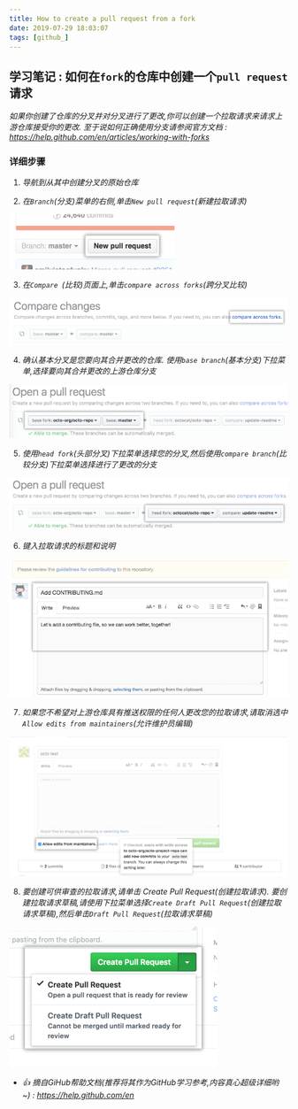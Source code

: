 ```yaml
---
title: How to create a pull request from a fork
date: 2019-07-29 18:03:07
tags: [github_]
---
```


## 学习笔记 : 如何在`fork`的仓库中创建一个`pull request`请求
*如果你创建了仓库的分叉并对分叉进行了更改,你可以创建一个拉取请求来请求上游仓库接受你的更改. 至于说如何正确使用分支请参阅官方文档 : https://help.github.com/en/articles/working-with-forks*

### 详细步骤
1. *导航到从其中创建分叉的原始仓库*


2. *在`Branch`(分支)菜单的右侧,单击`New pull request`(新建拉取请求)*

![](How-to-create-a-pull-request-from-a-fork\pull-request-start-review-button.png)


3. *在`Compare `(比较)页面上,单击`compare across forks`(跨分叉比较)*

![](How-to-create-a-pull-request-from-a-fork\compare-across-forks-link.png)


4. *确认基本分叉是您要向其合并更改的仓库. 使用`base branch`(基本分支)下拉菜单,选择要向其合并更改的上游仓库分支*

![](How-to-create-a-pull-request-from-a-fork\choose-base-fork-and-branch.png)


5. *使用`head fork`(头部分叉)下拉菜单选择您的分叉,然后使用`compare branch`(比较分支)下拉菜单选择进行了更改的分支*

![](How-to-create-a-pull-request-from-a-fork\choose-head-fork-compare-branch.png)


6. *键入拉取请求的标题和说明*
 
![](How-to-create-a-pull-request-from-a-fork\pullrequest-description.png)


7. *如果您不希望对上游仓库具有推送权限的任何人更改您的拉取请求,请取消选中`Allow edits from maintainers`(允许维护员编辑)*
   
![](How-to-create-a-pull-request-from-a-fork\allow-maintainers-to-make-edits.png)


8. *要创建可供审查的拉取请求,请单击 Create Pull Request(创建拉取请求). 要创建拉取请求草稿,请使用下拉菜单选择`Create Draft Pull Request`(创建拉取请求草稿),然后单击`Draft Pull Request`(拉取请求草稿)*

![](How-to-create-a-pull-request-from-a-fork\pullrequest-send.png)



- *👍 摘自GiHub帮助文档(推荐将其作为GitHub学习参考,内容真心超级详细哟 ~) : https://help.github.com/en*